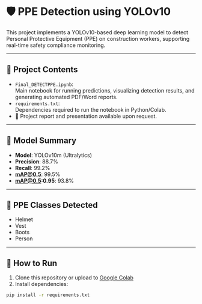 # 🛡️ PPE Detection using YOLOv10

This project implements a YOLOv10-based deep learning model to detect Personal Protective Equipment (PPE) on construction workers, supporting real-time safety compliance monitoring.

---

## 📂 Project Contents

- `Final_DETECTPPE.ipynb`:  
  Main notebook for running predictions, visualizing detection results, and generating automated PDF/Word reports.
- `requirements.txt`:  
  Dependencies required to run the notebook in Python/Colab.
- 📄 Project report and presentation available upon request.

---

## 🧠 Model Summary

- **Model**: YOLOv10m (Ultralytics)
- **Precision**: 88.7%  
- **Recall**: 99.2%  
- **mAP@0.5**: 99.5%  
- **mAP@0.5:0.95**: 93.8%

---

## 🎯 PPE Classes Detected

- Helmet  
- Vest  
- Boots  
- Person

---

## 🚀 How to Run

1. Clone this repository or upload to [Google Colab](https://colab.research.google.com)
2. Install dependencies:

```bash
pip install -r requirements.txt
